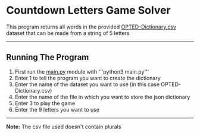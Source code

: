 <h1>Countdown Letters Game Solver</h1>

<p>This program returns all words in the provided <a href="https://github.com/LuRobot15/Countdown-Letters-Game-Solver/blob/master/OPTED-Dictionary.csv">OPTED-Dictionary.csv</a> dataset that can be made from a string of 5 letters</p>

<hr>

<h2>Running The Program</h2>
<ol>
  <li>First run the <a href="https://github.com/LuRobot15/Countdown-Letters-Game-Solver/blob/master/main.py">main.py</a> module with '''python3 main.py'''</li>
  <li>Enter 1 to tell the program you want to create the dictionary</li>
  <li>Enter the name of the dataset you want to use (in this case OPTED-Dictionary.csv)</li>
  <li>Enter the name of the file in which you want to store the json dictionary</li>
  <li>Enter 3 to play the game</li>
  <li>Enter the 9 letters you want to use</li>
</ol>

<hr>

<p><b>Note:</b> The csv file used doesn't contain plurals</p>

